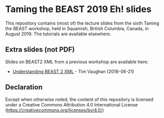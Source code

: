 # Taming the BEAST 2019 Eh! slides
This repository contains (most of) the lecture slides from the sixth Taming the BEAST workshop, held in Squamish, British Columbia, Canada, in August 2019. The tutorials are available elsewhere. 

## Extra slides (not PDF) 
Slides on BEAST2 XML from a previous workshop are available here:

- [Understanding BEAST 2 XML](https://tgvaughan.github.io/TTB_Lectures/XML) - Tim Vaughan (2018-06-21)

## Declaration

Except when otherwise noted, the content of this repository is licensed under a Creative Commons Attribution 4.0 International License (https://creativecommons.org/licenses/by/4.0/)

